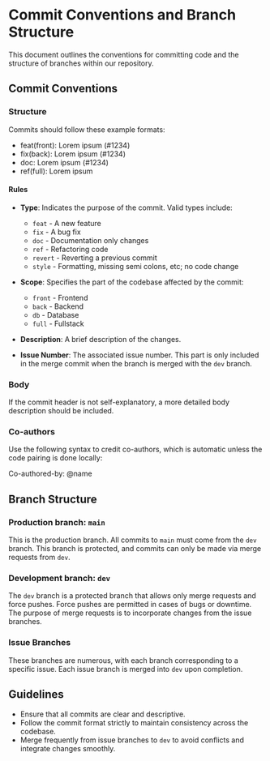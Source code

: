 # Commit Conventions and Branch Structure

This document outlines the conventions for committing code and the structure of branches within our repository.

## Commit Conventions

### Structure

Commits should follow these example formats:

- feat(front): Lorem ipsum (#1234)
- fix(back): Lorem ipsum (#1234)
- doc: Lorem ipsum (#1234)
- ref(full): Lorem ipsum

#### Rules

- **Type**: Indicates the purpose of the commit. Valid types include:
  - `feat` - A new feature
  - `fix` - A bug fix
  - `doc` - Documentation only changes
  - `ref` - Refactoring code
  - `revert` - Reverting a previous commit
  - `style` - Formatting, missing semi colons, etc; no code change

- **Scope**: Specifies the part of the codebase affected by the commit:
  - `front` - Frontend
  - `back` - Backend
  - `db` - Database
  - `full` - Fullstack

- **Description**: A brief description of the changes.

- **Issue Number**: The associated issue number. This part is only included in the merge commit when the branch is merged with the `dev` branch.

### Body

If the commit header is not self-explanatory, a more detailed body description should be included.

### Co-authors

Use the following syntax to credit co-authors, which is automatic unless the code pairing is done locally:

Co-authored-by: @name

## Branch Structure

### Production branch: `main`

This is the production branch. All commits to `main` must come from the `dev` branch. This branch is protected, and commits can only be made via merge requests from `dev`.

### Development branch: `dev`

The `dev` branch is a protected branch that allows only merge requests and force pushes. Force pushes are permitted in cases of bugs or downtime. The purpose of merge requests is to incorporate changes from the issue branches.

### Issue Branches

These branches are numerous, with each branch corresponding to a specific issue. Each issue branch is merged into `dev` upon completion.

## Guidelines

- Ensure that all commits are clear and descriptive.
- Follow the commit format strictly to maintain consistency across the codebase.
- Merge frequently from issue branches to `dev` to avoid conflicts and integrate changes smoothly.